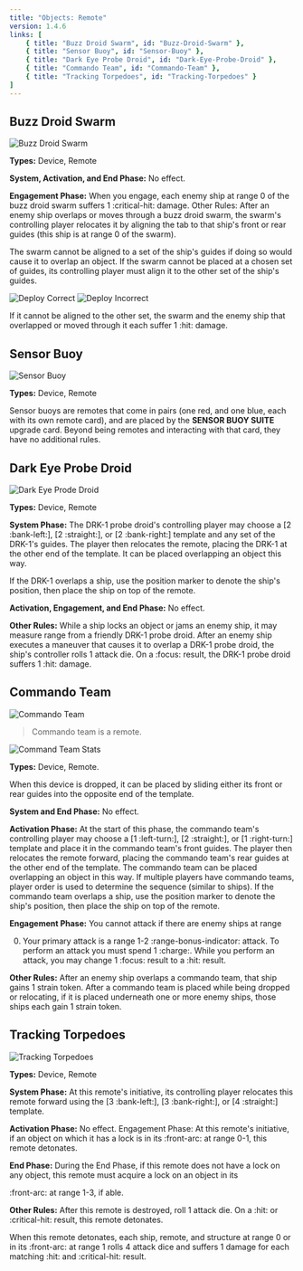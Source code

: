 ```yaml
---
title: "Objects: Remote"
version: 1.4.6
links: [
    { title: "Buzz Droid Swarm", id: "Buzz-Droid-Swarm" },
	{ title: "Sensor Buoy", id: "Sensor-Buoy" },
	{ title: "Dark Eye Probe Droid", id: "Dark-Eye-Probe-Droid" },
	{ title: "Commando Team", id: "Commando-Team" },
	{ title: "Tracking Torpedoes", id: "Tracking-Torpedoes" }
]
---
```


## Buzz Droid Swarm

![Buzz Droid Swarm](Buzz_Droid_Swarm.webp)

**Types:** Device, Remote

**System, Activation, and End Phase:** No effect.

**Engagement Phase:** When you engage, each enemy ship at range 0 of the buzz droid swarm suffers 1 :critical-hit: damage. Other Rules: After an enemy ship overlaps or moves through a buzz droid swarm, the swarm's controlling player relocates it by aligning the tab to that ship's front or rear guides (this ship is at range 0 of the swarm).

The swarm cannot be aligned to a set of the ship's guides if doing so would cause it to overlap an object. If the swarm cannot be placed at a chosen set of guides, its controlling player must align it to the other set of the ship's guides.


![Deploy Correct](Buzz_Droid_Swarm_1.webp)
![Deploy Incorrect](Buzz_Droid_Swarm_2.webp)

If it cannot be aligned to the other set, the swarm and the enemy ship that overlapped or moved through it each suffer 1 :hit: damage.

## Sensor Buoy

![Sensor Buoy](Sensor_Buoy.webp)

**Types:** Device, Remote

Sensor buoys are remotes that come in pairs (one red, and one blue, each with its own remote card), and are placed by the **SENSOR BUOY SUITE** upgrade card. Beyond being remotes and interacting with that card, they have no additional rules.

## Dark Eye Probe Droid

![Dark Eye Prode Droid](Dark_Eye_Probe_Droid.webp)

**Types:** Device, Remote

**System Phase:** The DRK-1 probe droid's controlling player may choose a [2 :bank-left:], [2 :straight:], or [2 :bank-right:] template and any set of the DRK-1's guides. The player then relocates the remote, placing the DRK-1 at the other end of the template. It can be placed overlapping an object this way.

If the DRK-1 overlaps a ship, use the position marker to denote the ship's position, then place the ship on top of the remote.

**Activation, Engagement, and End Phase:** No effect.

**Other Rules:** While a ship locks an object or jams an enemy ship, it may measure range from a friendly DRK-1 probe droid. After an enemy ship executes a maneuver that causes it to overlap a DRK-1 probe droid, the ship's controller rolls 1 attack die. On a :focus: result, the DRK-1 probe droid suffers 1 :hit: damage.

## Commando Team

![Commando Team](Commando_Team_1.webp)

> Commando team is a remote.

![Command Team Stats](Commando_Team_2.webp)

**Types:** Device, Remote.

When this device is dropped, it can be placed by sliding either its front or rear guides into the opposite end of the template.

**System and End Phase:** No effect.

**Activation Phase:** At the start of this phase, the commando team's controlling player may choose a [1 :left-turn:], [2 :straight:], or [1 :right-turn:] template and place it in the commando team's front guides. The player then relocates the remote forward, placing the commando team's rear guides at the other end of the template. The commando team can be placed overlapping an object in this way. If multiple players have commando teams, player order is used to determine the sequence (similar to ships). If the commando team overlaps a ship, use the position marker to denote the ship's position, then place the ship on top of the remote.

**Engagement Phase:** You cannot attack if there are enemy ships at range

0. Your primary attack is a range 1-2 :range-bonus-indicator: attack. To perform an attack you must spend 1 :charge:. While you perform an attack, you may change 1 :focus: result to a :hit: result.

**Other Rules:** After an enemy ship overlaps a commando team, that ship gains 1 strain token. After a commando team is placed while being dropped or relocating, if it is placed underneath one or more enemy ships, those ships each gain 1 strain token.

## Tracking Torpedoes

![Tracking Torpedoes](Tracking_Torpedoes.webp)

**Types:** Device, Remote

**System Phase:** At this remote's initiative, its controlling player relocates this remote forward using the [3 :bank-left:], [3 :bank-right:], or [4 :straight:] template.

**Activation Phase:** No effect. Engagement Phase: At this remote's initiative, if an object on which it has a lock is in its :front-arc: at range 0-1, this remote detonates.

**End Phase:** During the End Phase, if this remote does not have a lock on any object, this remote must acquire a lock on an object in its

:front-arc: at range 1-3, if able.

**Other Rules:** After this remote is destroyed, roll 1 attack die. On a :hit: or :critical-hit: result, this remote detonates.

When this remote detonates, each ship, remote, and structure at range 0 or in its :front-arc: at range 1 rolls 4 attack dice and suffers 1 damage for each matching :hit: and :critical-hit: result.